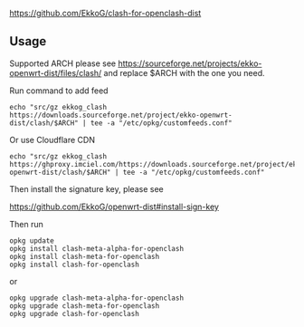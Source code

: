 https://github.com/EkkoG/clash-for-openclash-dist

## Usage

Supported ARCH please see https://sourceforge.net/projects/ekko-openwrt-dist/files/clash/ and replace $ARCH with the one you need.

Run command to add feed

```
echo "src/gz ekkog_clash https://downloads.sourceforge.net/project/ekko-openwrt-dist/clash/$ARCH" | tee -a "/etc/opkg/customfeeds.conf"
```

Or use Cloudflare CDN

```
echo "src/gz ekkog_clash https://ghproxy.imciel.com/https://downloads.sourceforge.net/project/ekko-openwrt-dist/clash/$ARCH" | tee -a "/etc/opkg/customfeeds.conf"
```

Then install the signature key, please see

https://github.com/EkkoG/openwrt-dist#install-sign-key


Then run

```
opkg update
opkg install clash-meta-alpha-for-openclash
opkg install clash-meta-for-openclash
opkg install clash-for-openclash
```

or

```
opkg upgrade clash-meta-alpha-for-openclash
opkg upgrade clash-meta-for-openclash
opkg upgrade clash-for-openclash
```
